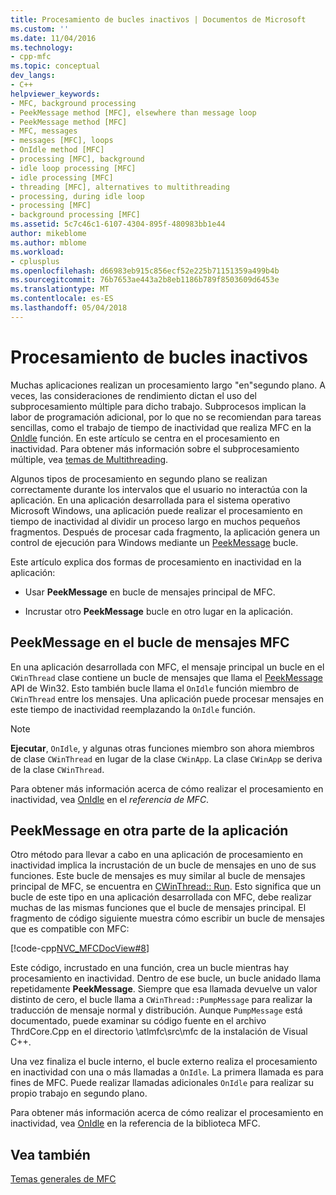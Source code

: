 ```yaml
---
title: Procesamiento de bucles inactivos | Documentos de Microsoft
ms.custom: ''
ms.date: 11/04/2016
ms.technology:
- cpp-mfc
ms.topic: conceptual
dev_langs:
- C++
helpviewer_keywords:
- MFC, background processing
- PeekMessage method [MFC], elsewhere than message loop
- PeekMessage method [MFC]
- MFC, messages
- messages [MFC], loops
- OnIdle method [MFC]
- processing [MFC], background
- idle loop processing [MFC]
- idle processing [MFC]
- threading [MFC], alternatives to multithreading
- processing, during idle loop
- processing [MFC]
- background processing [MFC]
ms.assetid: 5c7c46c1-6107-4304-895f-480983bb1e44
author: mikeblome
ms.author: mblome
ms.workload:
- cplusplus
ms.openlocfilehash: d66983eb915c856ecf52e225b71151359a499b4b
ms.sourcegitcommit: 76b7653ae443a2b8eb1186b789f8503609d6453e
ms.translationtype: MT
ms.contentlocale: es-ES
ms.lasthandoff: 05/04/2018
---
```

# <a name="idle-loop-processing"></a>Procesamiento de bucles inactivos
Muchas aplicaciones realizan un procesamiento largo "en"segundo plano. A veces, las consideraciones de rendimiento dictan el uso del subprocesamiento múltiple para dicho trabajo. Subprocesos implican la labor de programación adicional, por lo que no se recomiendan para tareas sencillas, como el trabajo de tiempo de inactividad que realiza MFC en la [OnIdle](../mfc/reference/cwinthread-class.md#onidle) función. En este artículo se centra en el procesamiento en inactividad. Para obtener más información sobre el subprocesamiento múltiple, vea [temas de Multithreading](../parallel/multithreading-support-for-older-code-visual-cpp.md).  
  
 Algunos tipos de procesamiento en segundo plano se realizan correctamente durante los intervalos que el usuario no interactúa con la aplicación. En una aplicación desarrollada para el sistema operativo Microsoft Windows, una aplicación puede realizar el procesamiento en tiempo de inactividad al dividir un proceso largo en muchos pequeños fragmentos. Después de procesar cada fragmento, la aplicación genera un control de ejecución para Windows mediante un [PeekMessage](http://msdn.microsoft.com/library/windows/desktop/ms644943) bucle.  
  
 Este artículo explica dos formas de procesamiento en inactividad en la aplicación:  
  
-   Usar **PeekMessage** en bucle de mensajes principal de MFC.  
  
-   Incrustar otro **PeekMessage** bucle en otro lugar en la aplicación.  
  
##  <a name="_core_peekmessage_in_the_mfc_message_loop"></a> PeekMessage en el bucle de mensajes MFC  
 En una aplicación desarrollada con MFC, el mensaje principal un bucle en el `CWinThread` clase contiene un bucle de mensajes que llama el [PeekMessage](http://msdn.microsoft.com/library/windows/desktop/ms644943) API de Win32. Esto también bucle llama el `OnIdle` función miembro de `CWinThread` entre los mensajes. Una aplicación puede procesar mensajes en este tiempo de inactividad reemplazando la `OnIdle` función.  
  
> [!NOTE]
>  **Ejecutar**, `OnIdle`, y algunas otras funciones miembro son ahora miembros de clase `CWinThread` en lugar de la clase `CWinApp`. La clase `CWinApp` se deriva de la clase `CWinThread`.  
  
 Para obtener más información acerca de cómo realizar el procesamiento en inactividad, vea [OnIdle](../mfc/reference/cwinthread-class.md#onidle) en el *referencia de MFC*.  
  
##  <a name="_core_peekmessage_elsewhere_in_your_application"></a> PeekMessage en otra parte de la aplicación  
 Otro método para llevar a cabo en una aplicación de procesamiento en inactividad implica la incrustación de un bucle de mensajes en uno de sus funciones. Este bucle de mensajes es muy similar al bucle de mensajes principal de MFC, se encuentra en [CWinThread:: Run](../mfc/reference/cwinthread-class.md#run). Esto significa que un bucle de este tipo en una aplicación desarrollada con MFC, debe realizar muchas de las mismas funciones que el bucle de mensajes principal. El fragmento de código siguiente muestra cómo escribir un bucle de mensajes que es compatible con MFC:  
  
 [!code-cpp[NVC_MFCDocView#8](../mfc/codesnippet/cpp/idle-loop-processing_1.cpp)]  
  
 Este código, incrustado en una función, crea un bucle mientras hay procesamiento en inactividad. Dentro de ese bucle, un bucle anidado llama repetidamente **PeekMessage**. Siempre que esa llamada devuelve un valor distinto de cero, el bucle llama a `CWinThread::PumpMessage` para realizar la traducción de mensaje normal y distribución. Aunque `PumpMessage` está documentado, puede examinar su código fuente en el archivo ThrdCore.Cpp en el directorio \atlmfc\src\mfc de la instalación de Visual C++.  
  
 Una vez finaliza el bucle interno, el bucle externo realiza el procesamiento en inactividad con una o más llamadas a `OnIdle`. La primera llamada es para fines de MFC. Puede realizar llamadas adicionales `OnIdle` para realizar su propio trabajo en segundo plano.  
  
 Para obtener más información acerca de cómo realizar el procesamiento en inactividad, vea [OnIdle](../mfc/reference/cwinthread-class.md#onidle) en la referencia de la biblioteca MFC.  
  
## <a name="see-also"></a>Vea también  
 [Temas generales de MFC](../mfc/general-mfc-topics.md)

